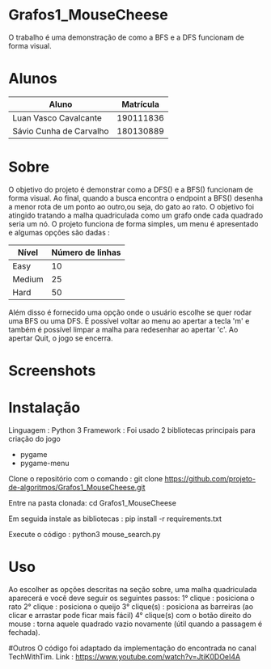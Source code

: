 # Grafos1_MouseCheese
O trabalho é uma demonstração de como a BFS e a DFS funcionam de forma visual. 

# Alunos

Aluno   | Matrícula
--------- | ------
Luan Vasco Cavalcante | 190111836
Sávio Cunha de Carvalho | 180130889

# Sobre
 O objetivo do projeto é demonstrar como a DFS() e a BFS() funcionam de forma visual.
 Ao final, quando a busca encontra o endpoint a BFS() desenha a menor rota de um ponto ao outro,ou seja, do gato ao rato.
 O objetivo foi atingido tratando a malha quadriculada como um grafo onde cada quadrado seria um nó.
 O projeto funciona de forma simples, um menu é apresentado e algumas opções são dadas : 

Nível   | Número de linhas
--------- | ------
Easy | 10
Medium | 25
Hard | 50

Além disso é fornecido uma opção onde o usuário escolhe se quer rodar uma BFS ou uma DFS. 
É possível voltar ao menu ao apertar a tecla 'm' e também é possível limpar a malha para redesenhar ao apertar 'c'.
Ao apertar Quit, o jogo se encerra.

# Screenshots

# Instalação
Linguagem : Python 3
Framework : Foi usado 2 bibliotecas principais para criação do jogo
  - pygame
  - pygame-menu
  
Clone o repositório com o comando :
git clone https://github.com/projeto-de-algoritmos/Grafos1_MouseCheese.git

Entre na pasta clonada:
cd Grafos1_MouseCheese

Em seguida instale as bibliotecas :
pip install -r requirements.txt

Execute o código :
python3 mouse_search.py

# Uso 
Ao escolher as opções descritas na seção sobre, uma malha quadriculada aparecerá e você deve seguir os seguintes passos:
1° clique : posiciona o rato
2° clique : posiciona o queijo
3° clique(s) : posiciona as barreiras (ao clicar e arrastar pode ficar mais fácil)
4° clique(s) com o botão direito do mouse : torna aquele quadrado vazio novamente (útil quando a passagem é fechada).

#Outros 
O código foi adaptado da implementação do encontrada no canal TechWithTim.
Link : https://www.youtube.com/watch?v=JtiK0DOeI4A

